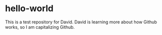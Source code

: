 # hello-world
This is a test repository for David.
David is learning more about how Github works, so I am capitalizing Github.

